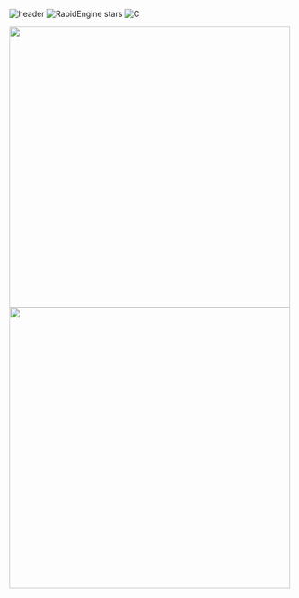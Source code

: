 ![header](https://capsule-render.vercel.app/api?type=waving&color=141321&height=160&section=header&text=Emil%20Dimov&fontSize=50&fontColor=f8d847&fontAlign=center)
![RapidEngine stars](https://img.shields.io/github/stars/EmilDimov93/Rapid-Engine?style=plastic&label=⭐%20Rapid%20Engine&color=FFD700)
![C](https://img.shields.io/badge/language-C-555555?style=plastic)
<p align = left>
<img src="https://github-readme-streak-stats-eight.vercel.app?user=EmilDimov93&theme=radical" width="500" />

<img src="https://github-readme-stats.vercel.app/api?username=EmilDimov93&show_icons=true&hide=prs,issues,contribs&count_private=true&custom_title=My%20GitHub%20Stars&theme=radical" width="500" />
<p>
